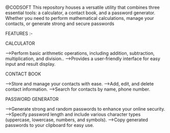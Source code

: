 @CODSOFT
This repository houses a versatile utility that combines three essential tools: 
a calculator, a contact book, and a password generator. 
Whether you need to perform mathematical calculations, manage your contacts, or generate strong and secure passwords

FEATURES :-

CALCULATOR

-->Perform basic arithmetic operations, including addition, subtraction, multiplication, and division..
-->Provides a user-friendly interface for easy input and result display.

CONTACT BOOK

-->Store and manage your contacts with ease.
-->Add, edit, and delete contact information.
-->Search for contacts by name, phone number.

PASSWORD GENERATOR

-->Generate strong and random passwords to enhance your online security.
-->Specify password length and include various character types (uppercase, lowercase, numbers, and symbols).
-->Copy generated passwords to your clipboard for easy use.
